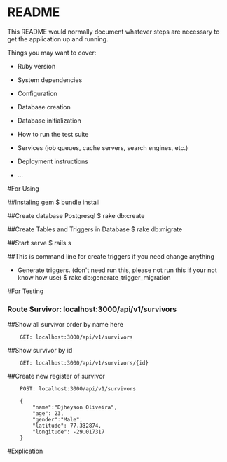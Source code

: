 # README

This README would normally document whatever steps are necessary to get the
application up and running.

Things you may want to cover:

* Ruby version

* System dependencies

* Configuration

* Database creation

* Database initialization

* How to run the test suite

* Services (job queues, cache servers, search engines, etc.)

* Deployment instructions

* ...

#For Using

##Instaling gem
 $ bundle install

##Create database Postgresql
 $ rake db:create

##Create Tables and Triggers in Database
 $ rake db:migrate

##Start serve
 $ rails s

##This is command line for create triggers if you need change anything
 * Generate triggers. (don't need run this, please not run this if your not know how use)
 $ rake db:generate_trigger_migration

#For Testing

 ### Route Survivor: localhost:3000/api/v1/survivors

##Show all survivor order by name here

```
    GET: localhost:3000/api/v1/survivors
```

##Show survivor by id

```
    GET: localhost:3000/api/v1/survivors/{id}
```

##Create new register of survivor

```
    POST: localhost:3000/api/v1/survivors
   
    {
        "name":"Djheyson Oliveira",
        "age": 23,
        "gender":"Male",
        "latitude": 77.332874,
        "longitude": -29.017317
    }
```

#Explication
